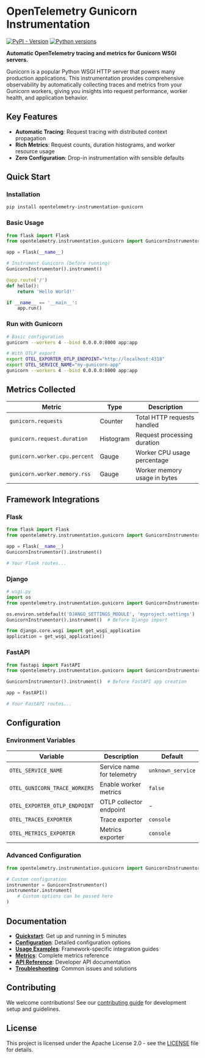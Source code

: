 # OpenTelemetry Gunicorn Instrumentation

[![PyPI - Version](https://img.shields.io/pypi/v/opentelemetry-instrumentation-gunicorn.svg)](https://pypi.org/project/opentelemetry-instrumentation-gunicorn/)
[![Python versions](https://img.shields.io/pypi/pyversions/opentelemetry-instrumentation-gunicorn.svg)](https://pypi.org/project/opentelemetry-instrumentation-gunicorn/)

**Automatic OpenTelemetry tracing and metrics for Gunicorn WSGI servers.**

Gunicorn is a popular Python WSGI HTTP server that powers many production applications. This instrumentation provides comprehensive observability by automatically collecting traces and metrics from your Gunicorn workers, giving you insights into request performance, worker health, and application behavior.

## Key Features

- **Automatic Tracing**: Request tracing with distributed context propagation
- **Rich Metrics**: Request counts, duration histograms, and worker resource usage
- **Zero Configuration**: Drop-in instrumentation with sensible defaults

## Quick Start

### Installation

```bash
pip install opentelemetry-instrumentation-gunicorn
```

### Basic Usage

```python
from flask import Flask
from opentelemetry.instrumentation.gunicorn import GunicornInstrumentor

app = Flask(__name__)

# Instrument Gunicorn (before running)
GunicornInstrumentor().instrument()

@app.route('/')
def hello():
    return 'Hello World!'

if __name__ == '__main__':
    app.run()
```

### Run with Gunicorn

```bash
# Basic configuration
gunicorn --workers 4 --bind 0.0.0.0:8000 app:app

# With OTLP export
export OTEL_EXPORTER_OTLP_ENDPOINT="http://localhost:4318"
export OTEL_SERVICE_NAME="my-gunicorn-app"
gunicorn --workers 4 --bind 0.0.0.0:8000 app:app
```

## Metrics Collected

| Metric | Type | Description |
|--------|------|-------------|
| `gunicorn.requests` | Counter | Total HTTP requests handled |
| `gunicorn.request.duration` | Histogram | Request processing duration |
| `gunicorn.worker.cpu.percent` | Gauge | Worker CPU usage percentage |
| `gunicorn.worker.memory.rss` | Gauge | Worker memory usage in bytes |

## Framework Integrations

### Flask
```python
from flask import Flask
from opentelemetry.instrumentation.gunicorn import GunicornInstrumentor

app = Flask(__name__)
GunicornInstrumentor().instrument()

# Your Flask routes...
```

### Django
```python
# wsgi.py
import os
from opentelemetry.instrumentation.gunicorn import GunicornInstrumentor

os.environ.setdefault('DJANGO_SETTINGS_MODULE', 'myproject.settings')
GunicornInstrumentor().instrument()  # Before Django import

from django.core.wsgi import get_wsgi_application
application = get_wsgi_application()
```

### FastAPI
```python
from fastapi import FastAPI
from opentelemetry.instrumentation.gunicorn import GunicornInstrumentor

GunicornInstrumentor().instrument()  # Before FastAPI app creation

app = FastAPI()

# Your FastAPI routes...
```

## Configuration

### Environment Variables

| Variable | Description | Default |
|----------|-------------|---------|
| `OTEL_SERVICE_NAME` | Service name for telemetry | `unknown_service` |
| `OTEL_GUNICORN_TRACE_WORKERS` | Enable worker metrics | `false` |
| `OTEL_EXPORTER_OTLP_ENDPOINT` | OTLP collector endpoint | - |
| `OTEL_TRACES_EXPORTER` | Trace exporter | `console` |
| `OTEL_METRICS_EXPORTER` | Metrics exporter | `console` |

### Advanced Configuration

```python
from opentelemetry.instrumentation.gunicorn import GunicornInstrumentor

# Custom configuration
instrumentor = GunicornInstrumentor()
instrumentor.instrument(
    # Custom options can be passed here
)
```

## Documentation

- **[Quickstart](quickstart.md)**: Get up and running in 5 minutes
- **[Configuration](configuration.md)**: Detailed configuration options
- **[Usage Examples](usage/)**: Framework-specific integration guides
- **[Metrics](metrics.md)**: Complete metrics reference
- **[API Reference](api.md)**: Developer API documentation
- **[Troubleshooting](troubleshooting.md)**: Common issues and solutions

## Contributing

We welcome contributions! See our [contributing guide](contributing.md) for development setup and guidelines.

## License

This project is licensed under the Apache License 2.0 - see the [LICENSE](../LICENSE) file for details.
